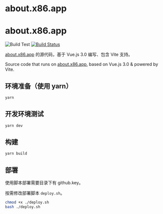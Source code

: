 # about.x86.app
# about.x86.app
![Build Test](https://github.com/Kinetix-Lee/about.x86.app/workflows/Build%20Test/badge.svg)
[![Build Status](https://travis-ci.org/Kinetix-Lee/about.x86.app.svg?branch=master)](https://travis-ci.org/Kinetix-Lee/about.x86.app)

[about.x86.app](https://about.x86.app/) 的源代码，基于 Vue.js 3.0 编写、包含 Vite 支持。

Source code that runs on [about.x86.app](https://about.x86.app/), based on Vue.js 3.0 & powered by Vite. 

## 环境准备（使用 yarn）

``` bash
yarn
```

## 开发环境测试

```bash
yarn dev
```

## 构建

```bash
yarn build
```

## 部署

使用脚本部署需要目录下有 github.key。

按需修改部署脚本 `deploy.sh`。

```bash
chmod +x ./deploy.sh
bash ./deploy.sh
```
